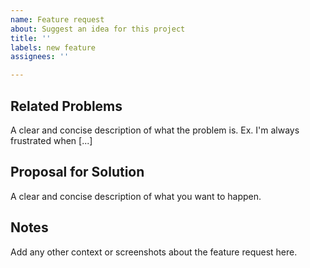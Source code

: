 ```yaml
---
name: Feature request
about: Suggest an idea for this project
title: ''
labels: new feature
assignees: ''

---
```


## Related Problems

A clear and concise description of what the problem is. Ex. I'm always frustrated when [...]

## Proposal for Solution

A clear and concise description of what you want to happen.

## Notes

Add any other context or screenshots about the feature request here.
